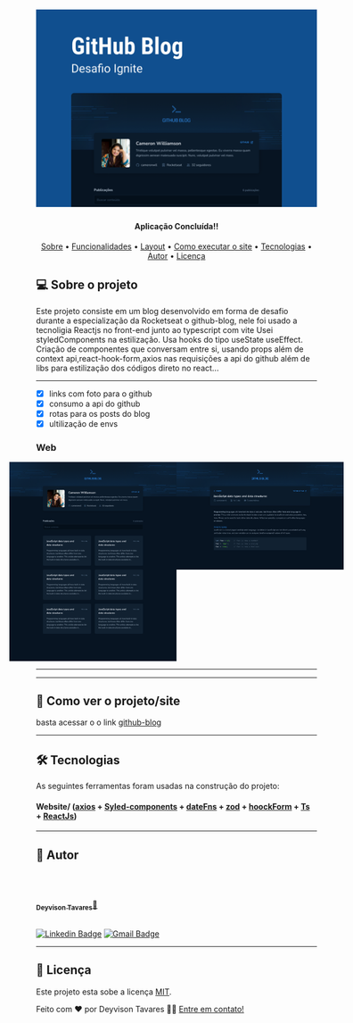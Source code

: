 <h1 align="center">
    <img alt="github-blog" src='./src/assets/readme/Capa.png' />
</h1>

<h4 align="center"> 
     Aplicação Concluída!! 	
</h4>

<p align="center">
 <a href="#-sobre-o-projeto">Sobre</a> •
 <a href="#-funcionalidades">Funcionalidades</a> •
 <a href="#-layout">Layout</a> • 
 <a href="#-como-executar-o-projeto">Como executar o site</a> • 
 <a href="#-tecnologias">Tecnologias</a> • 
 <a href="#-autor">Autor</a> • 
 <a href="#user-content--licença">Licença</a>
</p>

## 💻 Sobre o projeto

Este projeto consiste em um blog desenvolvido em forma de desafio durante a especialização
da Rocketseat o github-blog, nele foi usado a tecnoligia Reactjs no front-end junto ao typescript com vite
Usei styledComponents na estilização.
Usa hooks do tipo useState useEffect.
Criação de componentes que conversam
entre si, usando props
além de context api,react-hook-form,axios nas requisições a api do github
além de libs para estilização dos códigos direto no react...

---

- [x] links com foto para o github
- [x] consumo a api do github
- [x] rotas para os posts do blog
- [x] ultilização de envs

### Web

<p align="center" style="display: flex; align-items: flex-start; justify-content: center;">
  <img alt="github-blog" title="#github-blog" src="./src/assets/readme/Blog.png" width="300px">

  <img alt="github-blog" title="#github-blog" src="./src/assets/readme/Post.png" width="300px">

---

---

## 🚀 Como ver o projeto/site

basta acessar o o link
[github-blog](https://www.linkedin.com/in/deyvison-tavares/recent-activity/)

---

## 🛠 Tecnologias

As seguintes ferramentas foram usadas na construção do projeto:

#### **Website**/ ([axios](https://axios-http.com/) + [Syled-components](https://styled-components.com/) + [dateFns](https://date-fns.org/) + [zod](https://zod.dev/) + [hoockForm](https://react-hook-form.com/api/useform/) + [Ts](https://www.typescriptlang.org/docs/) + [ReactJs](https://pt-br.reactjs.org/docs/cdn-links.html))

---

## 🦸 Autor

<br/>
<a href="https://github.com/DeyvisonTav">
 <img style="border-radius: 100%;" src="https://avatars.githubusercontent.com/u/101512004?v=4" width="100px;" alt=""/>
 <br />
 <br/>
 <sub><b>Deyvison Tavares</b></sub>🚀</a>
 <br />
 <br />

[![Linkedin Badge](https://img.shields.io/badge/-Deyvison-blue?style=flat-square&logo=Linkedin&logoColor=white&link=https://www.linkedin.com/in/deyvison-tavares/)](https://www.linkedin.com/in/deyvison-tavares/)
[![Gmail Badge](https://img.shields.io/badge/-deyvisontav@gmail.com-c14438?style=flat-square&logo=Gmail&logoColor=white&link=mailto:deyvisontav.com)](mailto:deyvisontav@gmail.com)

---

## 📝 Licença

Este projeto esta sobe a licença [MIT](./LICENSE).

Feito com ❤️ por Deyvison Tavares 👋🏽 [Entre em contato!](https://www.linkedin.com/in/deyvison-tavares/)
